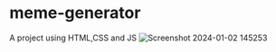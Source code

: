 # meme-generator
A project using HTML,CSS and JS
![Screenshot 2024-01-02 145253](https://github.com/srinjoy-26/meme-generator/assets/91176055/56e5dfbc-75cb-4392-b0be-57900e00c602)

